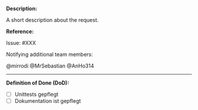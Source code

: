 **Description:**  

A short description about the request.

**Reference:**

Issue: #XXX

Notifying additional team members:

@mirrodi @MrSebastian @AnHo314

---
**Definition of Done (DoD):**

- [ ] Unittests gepflegt
- [ ] Dokumentation ist gepflegt